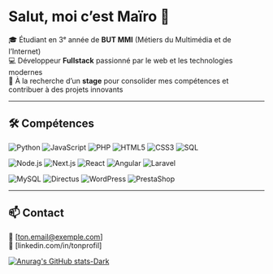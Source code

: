 # Salut, moi c’est Maïro 👋  

🎓 Étudiant en 3ᵉ année de **BUT MMI** (Métiers du Multimédia et de l’Internet)  
💻 Développeur **Fullstack** passionné par le web et les technologies modernes  
🚀 À la recherche d’un **stage** pour consolider mes compétences et contribuer à des projets innovants  

---

## 🛠️ Compétences

![Python](https://img.shields.io/badge/Python-3776AB?style=for-the-badge&logo=python&logoColor=white)
![JavaScript](https://img.shields.io/badge/JavaScript-F7DF1E?style=for-the-badge&logo=javascript&logoColor=black)
![PHP](https://img.shields.io/badge/PHP-777BB4?style=for-the-badge&logo=php&logoColor=white)
![HTML5](https://img.shields.io/badge/HTML5-E34F26?style=for-the-badge&logo=html5&logoColor=white)
![CSS3](https://img.shields.io/badge/CSS3-1572B6?style=for-the-badge&logo=css3&logoColor=white)
![SQL](https://img.shields.io/badge/SQL-4479A1?style=for-the-badge&logo=postgresql&logoColor=white)

![Node.js](https://img.shields.io/badge/Node.js-339933?style=for-the-badge&logo=node.js&logoColor=white)
![Next.js](https://img.shields.io/badge/Next.js-000000?style=for-the-badge&logo=nextdotjs&logoColor=white)
![React](https://img.shields.io/badge/React-61DAFB?style=for-the-badge&logo=react&logoColor=black)
![Angular](https://img.shields.io/badge/Angular-DD0031?style=for-the-badge&logo=angular&logoColor=white)
![Laravel](https://img.shields.io/badge/Laravel-FF2D20?style=for-the-badge&logo=laravel&logoColor=white)

![MySQL](https://img.shields.io/badge/MySQL-005C84?style=for-the-badge&logo=mysql&logoColor=white)
![Directus](https://img.shields.io/badge/Directus-263238?style=for-the-badge&logo=directus&logoColor=white)
![WordPress](https://img.shields.io/badge/WordPress-21759B?style=for-the-badge&logo=wordpress&logoColor=white)
![PrestaShop](https://img.shields.io/badge/PrestaShop-DF0067?style=for-the-badge&logo=prestashop&logoColor=white)

---

## 📫 Contact  
📧 [ton.email@exemple.com]  
🔗 [linkedin.com/in/tonprofil] 

[![Anurag's GitHub stats-Dark](https://github-readme-stats.vercel.app/api?username=Mairooo&show_icons=true&theme=dark#gh-dark-mode-only)](https://github.com/anuraghazra/github-readme-stats#gh-dark-mode-only)


